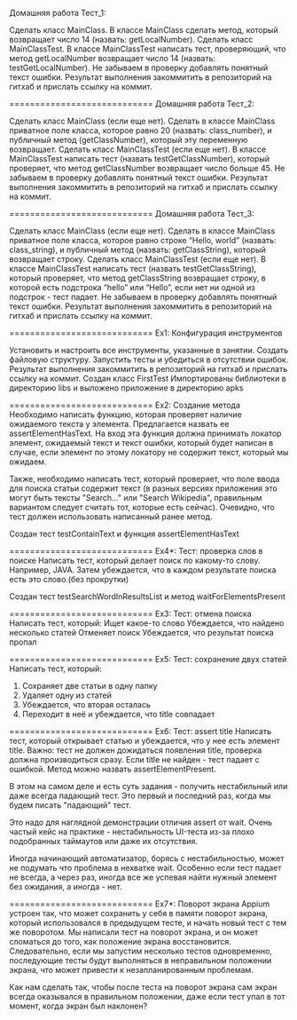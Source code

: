 Домашняя работа Тест_1:

Сделать класс MainClass.
В классе MainClass сделать метод, который возвращает число 14 (назвать: getLocalNumber).
Сделать класс MainClassTest.
В классе MainClassTest написать тест, проверяющий, что метод getLocalNumber возвращает число 14 (назвать: testGetLocalNumber).
Не забываем в проверку добавлять понятный текст ошибки.
Результат выполнения закоммитить в репозиторий на гитхаб и прислать ссылку на коммит.

============================
Домашняя работа Тест_2:

Сделать класс MainClass (если еще нет).
Сделать в классе MainClass приватное поле класса, которое равно 20 (назвать: class_number), и публичный метод (getClassNumber), который эту переменную возвращает.
Сделать класс MainClassTest (если еще нет).
В классе MainClassTest написать тест (назвать testGetClassNumber), который проверяет, что метод getClassNumber возвращает число больше 45.
Не забываем в проверку добавлять понятный текст ошибки.
Результат выполнения закоммитить в репозиторий на гитхаб и прислать ссылку на коммит. 

============================
Домашняя работа Тест_3:

Сделать класс MainClass (если еще нет).
Сделать в классе MainClass приватное поле класса, которое равно строке “Hello, world” (назвать: class_string), и публичный метод (назвать: getClassString), который возвращает строку.
Сделать класс MainClassTest (если еще нет).
В классе MainClassTest написать тест (назвать testGetClassString), который проверяет, что метод getClassString возвращает строку, в которой есть подстрока “hello” или “Hello”, если нет ни одной из подстрок - тест падает.
Не забываем в проверку добавлять понятный текст ошибки.
Результат выполнения закоммитить в репозиторий на гитхаб и прислать ссылку на коммит.

============================
Ex1: Конфигурация инструментов

Установить и настроить все инструменты, указанные в занятии. Создать файловую структуру. Запустить тесты и убедиться в отсутствии ошибок. Результат выполнения закоммитить в репозиторий на гитхаб и прислать ссылку на коммит.
Создан класс FirstTest
Импортированы библиотеки в директорию libs и выложено приложение в директорию apks

============================
Ex2: Создание метода
Необходимо написать функцию, которая проверяет наличие ожидаемого текста у элемента. Предлагается назвать ее assertElementHasText. На вход эта функция должна принимать локатор элемент, ожидаемый текст и текст ошибки, который будет написан в случае, если элемент по этому локатору не содержит текст, который мы ожидаем.

Также, необходимо написать тест, который проверяет, что поле ввода для поиска статьи содержит текст (в разных версиях приложения это могут быть тексты "Search..." или "Search Wikipedia", правильным вариантом следует считать тот, которые есть сейчас). Очевидно, что тест должен использовать написанный ранее метод.

Создан тест testContainText и функция assertElementHasText

============================
Ex4*: Тест: проверка слов в поиске
Написать тест, который делает поиск по какому-то слову. Например, JAVA. Затем убеждается, что в каждом результате поиска есть это слово.(без прокрутки)

Создан тест testSearchWordInResultsList и метод waitForElementsPresent

============================
Ex3: Тест: отмена поиска
Написать тест, который:
Ищет какое-то слово
Убеждается, что найдено несколько статей
Отменяет поиск
Убеждается, что результат поиска пропал

============================
Ex5: Тест: сохранение двух статей
Написать тест, который:
1. Сохраняет две статьи в одну папку
2. Удаляет одну из статей
3. Убеждается, что вторая осталась
4. Переходит в неё и убеждается, что title совпадает

============================
Ex6: Тест: assert title
Написать тест, который открывает статью и убеждается, что у нее есть элемент title. Важно: тест не должен дожидаться появления title, проверка должна производиться сразу. Если title не найден - тест падает с ошибкой. Метод можно назвать assertElementPresent.

В этом на самом деле и есть суть задания - получить нестабильный или даже всегда падающий тест.
Это первый и последний раз, когда мы будем писать "падающий" тест.

Это надо для наглядной демонстрации отличия assert от wait. Очень частый кейс на практике - нестабильность UI-теста из-за плохо подобранных таймаутов или даже их отсутствия.

Иногда начинающий автоматизатор, борясь с нестабильностью, может не подумать что проблема в нехватке wait. Особенно если тест падает не всегда, а через раз, иногда все же успевая найти нужный элемент без ожидания, а иногда - нет.

============================
Ex7*: Поворот экрана
Appium устроен так, что может сохранить у себя в памяти поворот экрана, который использовался в предыдущем тесте, и начать новый тест с тем же поворотом. Мы написали тест на поворот экрана, и он может сломаться до того, как положение экрана восстановится. Следовательно, если мы запустим несколько тестов одновременно, последующие тесты будут выполняться в неправильном положении экрана, что может привести к незапланированным проблемам.

Как нам сделать так, чтобы после теста на поворот экрана сам экран всегда оказывался в правильном положении, даже если тест упал в тот момент, когда экран был наклонен?